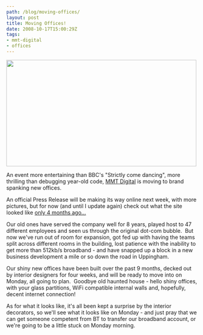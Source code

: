 ```yaml
---
path: /blog/moving-offices/
layout: post
title: Moving Offices!
date: 2008-10-17T15:00:29Z
tags:
- mmt-digital
- offices
---
```


<a href="http://www.mmtdigital.co.uk/RVEc4d1cd790afe4ac4be58071a72c98148,,.aspx" target="_blank"><img class="alignnone size-full wp-image-322" title="movingoffices1" src="http://uploads.psyked.co.uk/2008/10/movingoffices1.jpg" alt="" width="500" height="280" /></a>

An event more entertaining than BBC's "Strictly come dancing", more thrilling than debugging year-old code, <a href="http://www.mmtdigital.co.uk" target="_blank">MMT Digital</a> is moving to brand spanking new offices.

An official Press Release will be making its way online next week, with more pictures, but for now (and until I update again) check out what the site looked like <a href="http://www.mmtdigital.co.uk/RVE629007bff1284be79f1b3c1b3d0ef9ea,,.aspx" target="_blank">only 4 months ago...</a>


Our old ones have served the company well for 8 years, played host to 47 different employees and seen us through the original dot-com bubble.  But now we've run out of room for expansion, got fed up with having the teams split across different rooms in the building, lost patience with the inability to get more than 512kb/s broadband - and have snapped up a block in a new business development a mile or so down the road in Uppingham.

Our shiny new offices have been built over the past 9 months, decked out by interior designers for four weeks, and will be ready to move into on Monday, all going to plan.  Goodbye old haunted house - hello shiny offices, with your glass partitions, WiFi compatible internal walls and, hopefully, decent internet connection!

As for what it looks like, it's all been kept a surprise by the interior decorators, so we'll see what it looks like on Monday - and just pray that we can get someone competent from BT to transfer our broadband account, or we're going to be a little stuck on Monday morning.